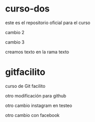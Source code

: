 # curso-dos

este es el repositorio oficial para el curso

cambio 2

cambio 3

creamos texto en la rama texto

# gitfacilito

curso de Git facilito

otro modificación para github

otro cambio instagram en testeo

otro cambio con facebook
